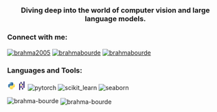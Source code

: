 
<h3 align="center">Diving deep into the world of computer vision and large language models.</h3>

<h3 align="left">Connect with me:</h3>
<p align="left">
<a href="https://twitter.com/brahmaborude" target="blank"><img align="center" src="https://raw.githubusercontent.com/rahuldkjain/github-profile-readme-generator/master/src/images/icons/Social/twitter.svg" alt="brahma2005" height="20" width="30" /></a>
<a href="https://linkedin.com/in/brahmaborude" target="blank"><img align="center" src="https://raw.githubusercontent.com/rahuldkjain/github-profile-readme-generator/master/src/images/icons/Social/linked-in-alt.svg" alt="brahmabourde" height="20" width="30" /></a>
<a href="https://kaggle.com/brahmaborude" target="blank"><img align="center" src="https://raw.githubusercontent.com/rahuldkjain/github-profile-readme-generator/master/src/images/icons/Social/kaggle.svg" alt="brahmabourde" height="20" width="30" /></a>
</p>

<h3 align="left">Languages and Tools:</h3>
<p align="left"> <a> <img src="https://raw.githubusercontent.com/devicons/devicon/master/icons/python/python-original.svg" alt="python" width="20" height="20"/> </a> 
                 <!-- <a href="https://www.cprogramming.com/" target="_blank" rel="noreferrer"> <img src="https://raw.githubusercontent.com/devicons/devicon/master/icons/c/c-original.svg" alt="c" width="20" height="20"/> </a> -->
                 <!--<a href="https://www.w3schools.com/cpp/" target="_blank" rel="noreferrer"> <img src="https://raw.githubusercontent.com/devicons/devicon/master/icons/cplusplus/cplusplus-original.svg" alt="cplusplus" width="20" height="20"/> </a> -->
                 <!-- <a href="https://www.mysql.com/" target="_blank" rel="noreferrer"> <img src="https://raw.githubusercontent.com/devicons/devicon/master/icons/mysql/mysql-original-wordmark.svg" alt="mysql" width="20" height="20"/> </a>-->               
                 <!-- <a href="https://flask.palletsprojects.com/" target="_blank" rel="noreferrer"> <img src="https://www.vectorlogo.zone/logos/pocoo_flask/pocoo_flask-icon.svg" alt="flask" width="20" height="20"/> </a> -->
                 <!-- <a href="https://www.mongodb.com/" target="_blank" rel="noreferrer"> <img src="https://raw.githubusercontent.com/devicons/devicon/master/icons/mongodb/mongodb-original-wordmark.svg" alt="mongodb" width="20" height="20"/> </a> --> 
                 <!-- <a href="https://opencv.org/" target="_blank" rel="noreferrer"> <img src="https://www.vectorlogo.zone/logos/opencv/opencv-icon.svg" alt="opencv" width="20" height="20"/> </a> -->
                 <a> <img src="https://raw.githubusercontent.com/devicons/devicon/2ae2a900d2f041da66e950e4d48052658d850630/icons/pandas/pandas-original.svg" alt="pandas" width="20" height="20"/> </a>
                 <a> <img src="https://www.vectorlogo.zone/logos/pytorch/pytorch-icon.svg" alt="pytorch" width="20" height="20"/> </a> 
                 <a> <img src="https://upload.wikimedia.org/wikipedia/commons/0/05/Scikit_learn_logo_small.svg" alt="scikit_learn" width="20" height="20"/> </a> 
                 <a> <img src="https://seaborn.pydata.org/_images/logo-mark-lightbg.svg" alt="seaborn" width="20" height="20"/> </a> 
                 <!--<a href="https://www.sqlite.org/" target="_blank" rel="noreferrer"> <img src="https://www.vectorlogo.zone/logos/sqlite/sqlite-icon.svg" alt="sqlite" width="20" height="20"/> </a> -->
                 <!--<a href="https://www.tensorflow.org" target="_blank" rel="noreferrer"> <img src="https://www.vectorlogo.zone/logos/tensorflow/tensorflow-icon.svg" alt="tensorflow" width="20" height="20"/> </a> </p>-->

<p><img align="left" src="https://github-readme-stats.vercel.app/api/top-langs?username=brahma-borude&show_icons=true&locale=en&layout=compact&bg_color=0d1117&border_color=292e36&text_color=ebecec" alt="brahma-bourde" /></p>

<p>&nbsp;<img width= 330 align="center" src="https://github-readme-stats.vercel.app/api?username=brahma-borude&show_icons=true&locale=en&bg_color=0d1117&border_color=292e36&text_color=ebecec"" alt="brahma-bourde" /></p>
